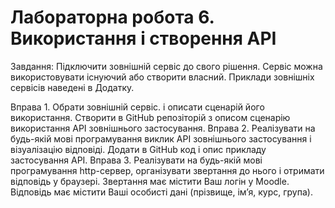 # Лабораторна робота 6. Використання і створення API
Завдання: Підключити зовнішній сервіс до свого рішення. Сервіс можна використовувати
існуючий або створити власний. Приклади зовнішніх сервісів наведені в Додатку.

Вправа 1. Обрати зовнішній сервіс. і описати сценарій його використання. Створити в
GitHub репозіторій з описом сценарію використання API зовнішнього застосування.
Вправа 2. Реалізувати на будь-якій мові програмування виклик API зовнішнього
застосування і візуалізацію відповіді. Додати в GitHub код і опис прикладу застосування
API.
Вправа 3. Реалізувати на будь-якій мові програмування http-сервер, організувати
звертання до нього і отримати відповідь у браузері. Звертання має містити Ваш логін у
Moodle. Відповідь має містити Ваші особисті дані (прізвище, ім’я, курс, група).
